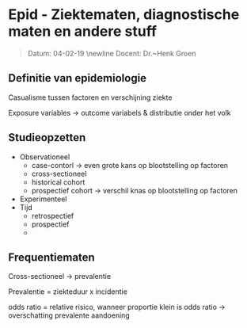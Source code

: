 # Epid - Ziektematen, diagnostische maten en andere stuff
 > Datum: 04-02-19 \newline
 > Docent: Dr.~Henk Groen 

## Definitie van epidemiologie

Casualisme tussen factoren en verschijning ziekte

Exposure variables → outcome variabels & distributie onder het volk

## Studieopzetten

- Observationeel
    * case-contorl → even grote kans op blootstelling op factoren
    * cross-sectioneel
    * historical cohort
    * prospectief cohort → verschil knas op blootstelling op factoren
- Experimenteel
- Tijd
    * retrospectief
    * prospectief
    * 

## Frequentiematen

Cross-sectioneel → prevalentie

Prevalentie = ziekteduur x incidentie

odds ratio = relative risico, wanneer proportie klein is
odds ratio → overschatting prevalente aandoening
